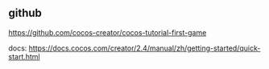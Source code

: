 ## github
https://github.com/cocos-creator/cocos-tutorial-first-game

docs:
https://docs.cocos.com/creator/2.4/manual/zh/getting-started/quick-start.html